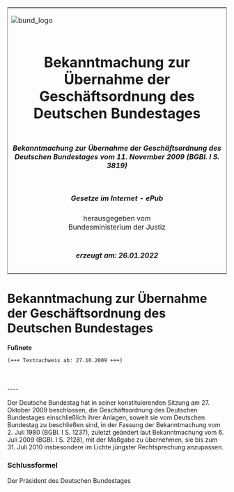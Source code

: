 <span id="DECKBLATT.html"></span>

<table border="0" frame="border" width="100%">

<tr valign="top">

<td align="left">

![bund\_logo](BfJ_2021_Web_de_de.gif)

</td>

<td align="right">

 

</td>

</tr>

<tr align="center" valign="middle">

<td colspan="2">

# Bekanntmachung zur Übernahme der Geschäftsordnung des Deutschen Bundestages

</td>

</tr>

<tr align="center" valign="middle">

<td colspan="2">

##### Bekanntmachung zur Übernahme der Geschäftsordnung des Deutschen Bundestages vom 11. November 2009 (BGBl. I S. 3819)

</td>

</tr>

<tr align="center" valign="middle">

<td colspan="2">

  
  

##### Gesetze im Internet - ePub  
  
herausgegeben vom  
Bundesministerium der Justiz

</td>

</tr>

<tr align="center" valign="bottom">

<td colspan="2">

  
  

##### erzeugt am: 26.01.2022

</td>

</tr>

</table>

<span id="BJNR381900009.html"></span>

# Bekanntmachung zur Übernahme der Geschäftsordnung des Deutschen Bundestages

<div>

  
**Fußnote**

<div class="jnhtml">

<div>

<div class="jurAbsatz">

  

``` 
(+++ Textnachweis ab: 27.10.2009 +++)

 
```

</div>

</div>

</div>

</div>

<span id="BJNR381900009BJNE000100000.html"></span>

###   
\----

<div>

<div class="jnhtml">

<div>

<div class="jurAbsatz">

Der Deutsche Bundestag hat in seiner konstituierenden Sitzung am 27.
Oktober 2009 beschlossen, die Geschäftsordnung des Deutschen Bundestages
einschließlich ihrer Anlagen, soweit sie vom Deutschen Bundestag zu
beschließen sind, in der Fassung der Bekanntmachung vom 2. Juli 1980
(BGBl. I S. 1237), zuletzt geändert laut Bekanntmachung vom 6. Juli 2009
(BGBl. I S. 2128), mit der Maßgabe zu übernehmen, sie bis zum 31. Juli
2010 insbesondere im Lichte jüngster Rechtsprechung anzupassen.

</div>

</div>

</div>

</div>

<span id="BJNR381900009BJNE000200000.html"></span>

### Schlussformel  

<div>

<div class="jnhtml">

<div>

<div class="jurAbsatz">

<span class="SP">Der Präsident des Deutschen Bundestages</span>

</div>

</div>

</div>

</div>
